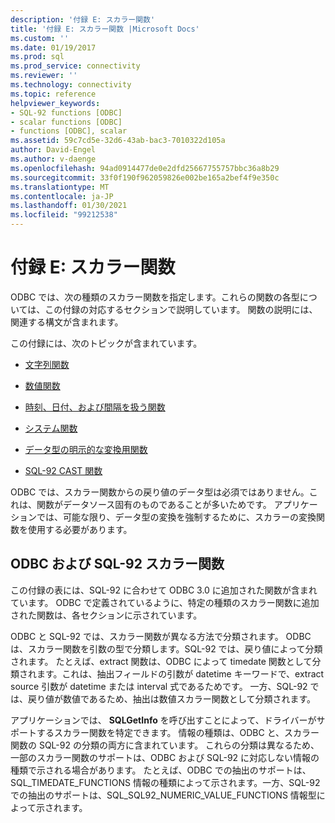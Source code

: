 ```yaml
---
description: '付録 E: スカラー関数'
title: '付録 E: スカラー関数 |Microsoft Docs'
ms.custom: ''
ms.date: 01/19/2017
ms.prod: sql
ms.prod_service: connectivity
ms.reviewer: ''
ms.technology: connectivity
ms.topic: reference
helpviewer_keywords:
- SQL-92 functions [ODBC]
- scalar functions [ODBC]
- functions [ODBC], scalar
ms.assetid: 59c7cd5e-32d6-43ab-bac3-7010322d105a
author: David-Engel
ms.author: v-daenge
ms.openlocfilehash: 94ad0914477de0e2dfd25667755757bbc36a8b29
ms.sourcegitcommit: 33f0f190f962059826e002be165a2bef4f9e350c
ms.translationtype: MT
ms.contentlocale: ja-JP
ms.lasthandoff: 01/30/2021
ms.locfileid: "99212538"
---
```

# <a name="appendix-e-scalar-functions"></a>付録 E: スカラー関数
ODBC では、次の種類のスカラー関数を指定します。これらの関数の各型については、この付録の対応するセクションで説明しています。 関数の説明には、関連する構文が含まれます。  
  
 この付録には、次のトピックが含まれています。  
  
-   [文字列関数](../../../odbc/reference/appendixes/string-functions.md)  
  
-   [数値関数](../../../odbc/reference/appendixes/numeric-functions.md)  
  
-   [時刻、日付、および間隔を扱う関数](../../../odbc/reference/appendixes/time-date-and-interval-functions.md)  
  
-   [システム関数](../../../odbc/reference/appendixes/system-functions.md)  
  
-   [データ型の明示的な変換用関数](../../../odbc/reference/appendixes/explicit-data-type-conversion-function.md)  
  
-   [SQL-92 CAST 関数](../../../odbc/reference/appendixes/sql-92-cast-function.md)  
  
 ODBC では、スカラー関数からの戻り値のデータ型は必須ではありません。これは、関数がデータソース固有のものであることが多いためです。 アプリケーションでは、可能な限り、データ型の変換を強制するために、スカラーの変換関数を使用する必要があります。  
  
## <a name="odbc-and-sql-92-scalar-functions"></a>ODBC および SQL-92 スカラー関数  
 この付録の表には、SQL-92 に合わせて ODBC 3.0 に追加された関数が含まれています。 ODBC で定義されているように、特定の種類のスカラー関数に追加された関数は、各セクションに示されています。  
  
 ODBC と SQL-92 では、スカラー関数が異なる方法で分類されます。 ODBC は、スカラー関数を引数の型で分類します。SQL-92 では、戻り値によって分類されます。 たとえば、extract 関数は、ODBC によって timedate 関数として分類されます。これは、抽出フィールドの引数が datetime キーワードで、extract source 引数が datetime または interval 式であるためです。 一方、SQL-92 では、戻り値が数値であるため、抽出は数値スカラー関数として分類されます。  
  
 アプリケーションでは、 **SQLGetInfo** を呼び出すことによって、ドライバーがサポートするスカラー関数を特定できます。 情報の種類は、ODBC と、スカラー関数の SQL-92 の分類の両方に含まれています。 これらの分類は異なるため、一部のスカラー関数のサポートは、ODBC および SQL-92 に対応しない情報の種類で示される場合があります。 たとえば、ODBC での抽出のサポートは、SQL_TIMEDATE_FUNCTIONS 情報の種類によって示されます。一方、SQL-92 での抽出のサポートは、SQL_SQL92_NUMERIC_VALUE_FUNCTIONS 情報型によって示されます。
